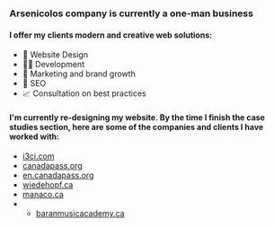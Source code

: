 ### Arsenicolos company is currently a one-man business
#### I offer my clients modern and creative web solutions:
- 🎨 Website Design
- 👨‍💻 Development
- 📣 Marketing and brand growth
- 🥇 SEO
- 📈 Consultation on best practices


#### I'm currently re-designing my website. By the time I finish the case studies section, here are some of the companies and clients I have worked with:
- [i3ci.com](https://i3ci.com)
- [canadapass.org](https://canadapass.org)
- [en.canadapass.org](https://en.canadapass.org)
- [wiedehopf.ca](https://wiedehopf.ca)
- [manaco.ca](https://manaco.ca)
- - [baranmusicacademy.ca](https://baranmusicacademy.ca)

